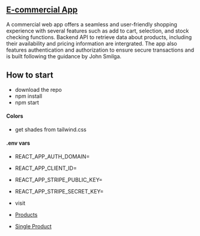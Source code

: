 ## [E-commercial App](https://e-commercial-app-two.vercel.app/)
A commercial web app offers a seamless and user-friendly shopping experience with several features such as add to cart, selection, and stock checking functions. Backend API to retrieve data about products, including their availability and pricing information are intergrated. The app also features authentication and authorization to ensure secure transactions and is built following the guidance by John Smilga.

## How to start
- download the repo
- npm install
- npm start

#### Colors
- get shades from tailwind.css

#### .env vars
- REACT_APP_AUTH_DOMAIN=
- REACT_APP_CLIENT_ID=
- REACT_APP_STRIPE_PUBLIC_KEY=
- REACT_APP_STRIPE_SECRET_KEY=

- visit
- [Products](http://localhost:8888/.netlify/functions/products)
- [Single Product](http://localhost:8888/.netlify/functions/single-product)

